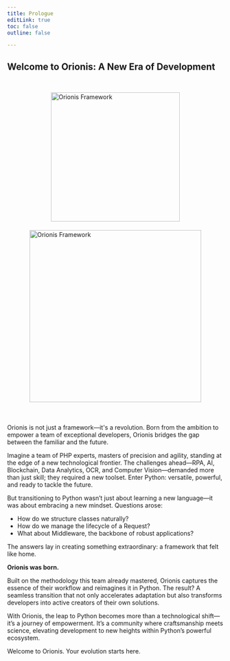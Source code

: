 ```yaml
---
title: Prologue
editLink: true
toc: false
outline: false

---
```


## Welcome to Orionis: A New Era of Development

<div style="display: flex; justify-content: center; margin-bottom: 20px;">
  <img src="https://raw.githubusercontent.com/orionis-framework/framework/1.x/orionis/static/svg/logo.svg" alt="Orionis Framework" style="width: 300px; height: auto; margin-top: 30px; margin-bottom: 0px;"/>
</div>
<div style="display: flex; justify-content: center; margin-bottom: 20px;">
  <img src="https://raw.githubusercontent.com/orionis-framework/framework/1.x/orionis/static/svg/text.svg" alt="Orionis Framework" style="width: 400px; height: auto; margin-top: 0px; margin-bottom: 30px;"/>
</div>

Orionis is not just a framework—it's a revolution. Born from the ambition to empower a team of exceptional developers, Orionis bridges the gap between the familiar and the future.

Imagine a team of PHP experts, masters of precision and agility, standing at the edge of a new technological frontier. The challenges ahead—RPA, AI, Blockchain, Data Analytics, OCR, and Computer Vision—demanded more than just skill; they required a new toolset. Enter Python: versatile, powerful, and ready to tackle the future.

But transitioning to Python wasn’t just about learning a new language—it was about embracing a new mindset. Questions arose:
- How do we structure classes naturally?
- How do we manage the lifecycle of a Request?
- What about Middleware, the backbone of robust applications?

The answers lay in creating something extraordinary: a framework that felt like home.

**Orionis was born.**

Built on the methodology this team already mastered, Orionis captures the essence of their workflow and reimagines it in Python. The result? A seamless transition that not only accelerates adaptation but also transforms developers into active creators of their own solutions.

With Orionis, the leap to Python becomes more than a technological shift—it’s a journey of empowerment. It’s a community where craftsmanship meets science, elevating development to new heights within Python’s powerful ecosystem.

Welcome to Orionis. Your evolution starts here.